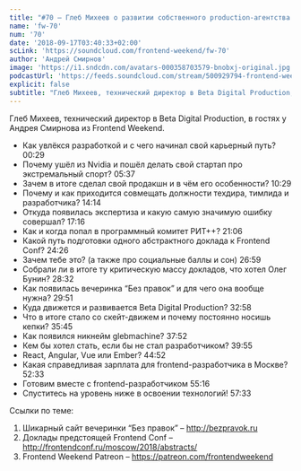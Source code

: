 ```yaml
---
title: "#70 – Глеб Михеев о развитии собственного production-агентства и подготовке Frontend Conf"
name: 'fw-70'
num: '70'
date: '2018-09-17T03:40:33+02:00'
scLink: 'https://soundcloud.com/frontend-weekend/fw-70'
author: 'Андрей Смирнов'
image: 'https://i1.sndcdn.com/avatars-000358703579-bnobxj-original.jpg'
podcastUrl: 'https://feeds.soundcloud.com/stream/500929794-frontend-weekend-fw-70.m4a'
explicit: false
subtitle: "Глеб Михеев, технический директор в Beta Digital Production, в гостях у Андрея Смирнова из Frontend Weekend. "
---
```

Глеб Михеев, технический директор в Beta Digital Production, в гостях у Андрея Смирнова из Frontend Weekend. 

- Как увлёкся разработкой и с чего начинал свой карьерный путь? <timecode>00:29</timecode>
- Почему ушёл из Nvidia и пошёл делать свой стартап про экстремальный спорт? <timecode>05:37</timecode>
- Зачем в итоге сделал свой продакшн и в чём его особенности? <timecode>10:29</timecode>
- Почему и как приходится совмещать должности техдира, тимлида и разработчика? <timecode>14:14</timecode>
- Откуда появилась экспертиза и какую самую значимую ошибку совершал? <timecode>17:16</timecode>
- Как и когда попал в программный комитет РИТ++? <timecode>21:06</timecode>
- Какой путь подготовки одного абстрактного доклада к Frontend Conf? <timecode>24:26</timecode>
- Зачем тебе это? (а также про социальные баллы и сон) <timecode>26:59</timecode>
- Собрали ли в итоге ту критическую массу докладов, что хотел Олег Бунин? <timecode>28:32</timecode>
- Как появилась вечеринка “Без правок” и для чего она вообще нужна? <timecode>29:51</timecode>
- Куда движется и развивается Beta Digital Production? <timecode>32:58</timecode>
- Что в итоге стало со скейт-движем и почему постоянно носишь кепки? <timecode>35:45</timecode>
- Как появился никнейм glebmachine? <timecode>37:52</timecode>
- Кем бы хотел стать, если бы не стал разработчиком? <timecode>39:55</timecode>
- React, Angular, Vue или Ember? <timecode>44:52</timecode>
- Какая справедливая зарплата для frontend-разработчика в Москве? <timecode>52:33</timecode>
- Готовим вместе с frontend-разработчиком <timecode>55:16</timecode>
- Спуститесь на уровень ниже в освоении технологий! <timecode>57:33</timecode>

Ссылки по теме:
1) Шикарный сайт вечеринки “Без правок” – http://bezpravok.ru
2) Доклады предстоящей Frontend Conf – http://frontendconf.ru/moscow/2018/abstracts/
3) Frontend Weekend Patreon – https://patreon.com/frontendweekend
